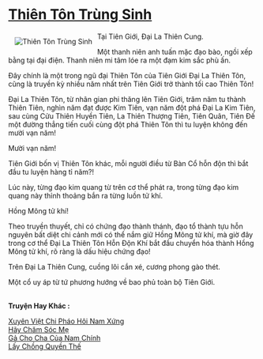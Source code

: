 <a href="https://utruyen.com/thien-ton-trung-sinh/3026/" title="Thiên Tôn Trùng Sinh"><h1>Thiên Tôn Trùng Sinh</h1></a><div style="display:table"><img align="right" style="float: left; padding: 10px;" src="https://utruyen.com/images/story/200x260/thien-ton-trung-sinh.jpg" alt="Thiên Tôn Trùng Sinh">Tại Tiên Giới, Đại La Thiên Cung.<p></p>Một thanh niên anh tuấn mặc đạo bào, ngồi xếp bằng tại đại điện. Thanh niên mi tâm lóe ra một đạm kim sắc phù ấn.<p></p>Đây chính là một trong ngũ đại Thiên Tôn của Tiên Giới Đại La Thiên Tôn, cũng là truyền kỳ nhiều năm nhất trên Tiên Giới trở thành tối cao Thiên Tôn!<p></p>Đại La Thiên Tôn, từ nhân gian phi thăng lên Tiên Giới, trăm năm tu thành Thiên Tiên, nghìn năm đạt được Kim Tiên, vạn năm đột phá Đại La Kim Tiên, sau cùng Cửu Thiên Huyền Tiên, La Thiên Thượng Tiên, Tiên Quân, Tiên Đế một đường thẳng tiến cuối cùng đột phá Thiên Tôn thì tu luyện không đến mười vạn năm!<p></p>Mười vạn năm!<p></p>Tiên Giới bốn vị Thiên Tôn khác, mỗi người điều từ Bàn Cổ hỗn độn thì bắt đầu tu luyện hàng tỉ năm?!<p></p>Lúc này, từng đạo kim quang từ trên cơ thể phát ra, trong từng đạo kim quang này thỉnh thoảng bắn ra từng luồn tử khí.<p></p>Hồng Mông tử khí!<p></p>Theo truyền thuyết, chỉ có chứng đạo thành thánh, đạo tổ thành tựu hỗn nguyên bất diệt chi cảnh mới có thể nắm giữ Hồng Mông tử khí, mà giờ đây trong cơ thể Đại La Thiên Tôn Hỗn Độn Khí bắt đầu chuyển hóa thành Hồng Mông tử khí, rõ ràng là dấu hiệu chứng đạo!<p></p>Trên Đại La Thiên Cung, cuồng lôi cắn xé, cương phong gào thét.<p></p>Một cổ uy áp từ tứ phương hướng về bao phủ toàn bộ Tiên Giới.</div><p><br><b>Truyện Hay Khác :</b></p><a href="https://utruyen.com/xuyen-viet-chi-phao-hoi-nam-xung/16346/" alt="Xuyên Việt Chi Pháo Hôi Nam Xứng">Xuyên Việt Chi Pháo Hôi Nam Xứng</a><br/><a href="https://github.com/quanluxury/ngontinhhot/tree/master/truyenhay/20439/" alt="Hãy Chăm Sóc Mẹ">Hãy Chăm Sóc Mẹ</a><br/><a href="https://github.com/quanluxury/ngontinhhot/tree/master/truyenhay/18998/" alt="Gả Cho Cha Của Nam Chính">Gả Cho Cha Của Nam Chính</a><br/><a href="https://github.com/quanluxury/truyenhot/tree/master/truyenhay/18993/" alt="Lấy Chồng Quyền Thế">Lấy Chồng Quyền Thế</a><br/>